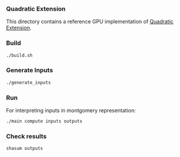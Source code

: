 ### Quadratic Extension
This directory contains a reference GPU implementation of
[Quadratic Extension](https://codaprotocol.github.io/snark-challenge/problem-02-Quadratic%20extension%20arithmetic.html).


### Build
``` bash
./build.sh
```

### Generate Inputs
``` bash
./generate_inputs
```

### Run
For interpreting inputs in montgomery representation:
``` bash
./main compute inputs outputs
```

### Check results
``` bash
shasum outputs
```
